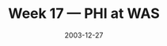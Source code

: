 ---
layout: game
title: Week 17 — PHI at WAS
season: 2003
game_id: 2003_17_PHI_WAS
week: 17
date: 2003-12-27
home_team: WAS
away_team: PHI
final_home: 7
final_away: 31
pbp_url: /assets/data/pbp/2003/2003_17_PHI_WAS.csv.gz
---